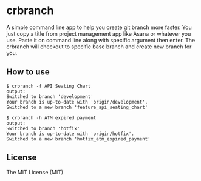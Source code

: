 # crbranch

A simple command line app to help you create git branch more faster. You just copy a title from project management app like Asana or whatever you use. Paste it on command line along with specific argument then enter. The crbranch will checkout to specific base branch and create new branch for you. 

## How to use
```
$ crbranch -f API Seating Chart
output: 
Switched to branch 'development'
Your branch is up-to-date with 'origin/development'.
Switched to a new branch 'feature_api_seating_chart'

$ crbranch -h ATM expired payment
output: 
Switched to branch 'hotfix'
Your branch is up-to-date with 'origin/hotfix'.
Switched to a new branch 'hotfix_atm_expired_payment'
```

## License
The MIT License (MIT)
